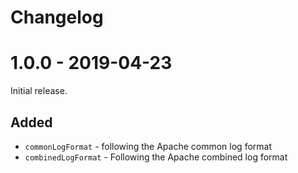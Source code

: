 # Changelog

# 1.0.0 - 2019-04-23

Initial release.

## Added

* `commonLogFormat` - following the Apache common log format
* `combinedLogFormat` - Following the Apache combined log format
